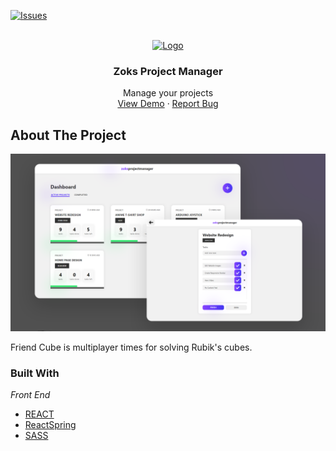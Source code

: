<div id="top"></div>


[![Issues][issues-shield]][issues-url]



<!-- PROJECT LOGO -->
<br />
<div align="center">
  <a href="https://github.com/Zoksss/zoksprojectmanager">
    <img src="/public/assets/friendcube-logo-transparent2.png" alt="Logo" width="80" height="80">
  </a>

  <h3 align="center">Zoks Project Manager</h3>

  <p align="center">
    Manage your projects
    <br />
    <a href="https://friend-cube.herokuapp.com/">View Demo</a>
    ·
    <a href="https://github.com/Zoksss/friend-cube/issues">Report Bug</a>
  </p>
</div>



<!-- ABOUT THE PROJECT -->
## About The Project

[![Product Name Screen Shot][product-screenshot]](https://friend-cube.herokuapp.com/)


Friend Cube is multiplayer times for solving Rubik's cubes. 



### Built With

*Front End*

* [REACT](https://reactjs.org/)
* [ReactSpring](https://react-spring.dev/)
* [SASS](https://sass-lang.com/)




<!-- MARKDOWN LINKS & IMAGES -->
<!-- https://www.markdownguide.org/basic-syntax/#reference-style-links -->
[stars-shield]: https://img.shields.io/github/stars/othneildrew/Best-README-Template.svg?style=for-the-badge
[stars-url]: https://github.com/Zoksss/friend-cube/stargazers
[issues-shield]: https://img.shields.io/github/issues/othneildrew/Best-README-Template.svg?style=for-the-badge
[issues-url]: https://github.com/Zoksss/friend-cube/issues
[license-shield]: https://img.shields.io/github/license/othneildrew/Best-README-Template.svg?style=for-the-badge
[license-url]: https://github.com/othneildrew/Best-README-Template/blob/master/LICENSE.txt
[linkedin-shield]: https://img.shields.io/badge/-LinkedIn-black.svg?style=for-the-badge&logo=linkedin&colorB=555
[product-screenshot]: ./zoksprojectmanager%20test.png
